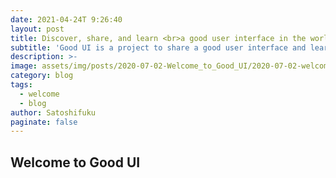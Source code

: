 ```yaml
---
date: 2021-04-24T 9:26:40
layout: post
title: Discover, share, and learn <br>a good user interface in the world.
subtitle: 'Good UI is a project to share a good user interface and learn why it is good, with people.'
description: >-
image: assets/img/posts/2020-07-02-Welcome_to_Good_UI/2020-07-02-welcome_to_good_ui.jpg
category: blog
tags:
  - welcome
  - blog
author: Satoshifuku
paginate: false
---
```


## Welcome to Good UI

